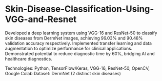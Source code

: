 # Skin-Disease-Classification-Using-VGG-and-Resnet

Developed a deep learning system using VGG-16 and ResNet-50 to classify skin diseases from DermNet images, achieving 96.03% and 90.48% validation accuracy respectively. Implemented transfer learning and data augmentation to optimize performance for clinical applications. Demonstrated potential to reduce diagnostic time by 60%, bridging AI and healthcare diagnostics.

Technologies: Python, TensorFlow/Keras, VGG-16, ResNet-50, OpenCV, Google Colab
Dataset: DermNet (2 distinct skin diseases)
